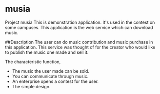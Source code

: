 # musia
Project musia
This is demonstration application. It's used in the contest on some campuses. This application is the web service which can download music.

##Description
The user can do music contribution and music purchase in this application. This service was thought of for the creator who would like to publish the music one made and sell it.

The characteristic function,
* The music the user made can be sold.
* You can communicate through music.
* An enterprise opens a contest for the user.
* The simple design.
